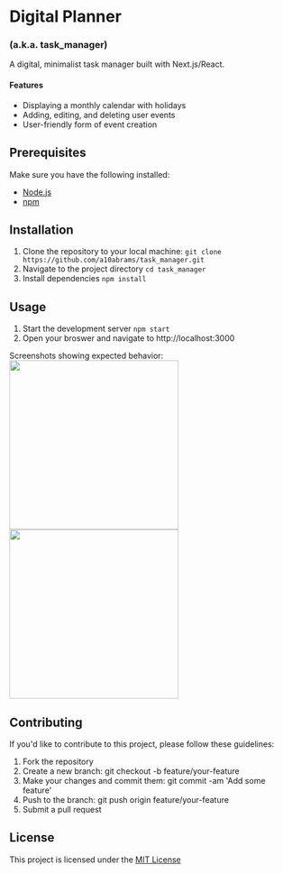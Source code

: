 # Digital Planner
### (a.k.a. task_manager)

A digital, minimalist task manager built with Next.js/React.

#### Features
- Displaying a monthly calendar with holidays
- Adding, editing, and deleting user events
- User-friendly form of event creation

## Prerequisites
Make sure you have the following installed:
- [Node.js](https://docs.npmjs.com/downloading-and-installing-node-js-and-npm)
- [npm](https://docs.npmjs.com/downloading-and-installing-node-js-and-npm)

## Installation
1. Clone the repository to your local machine:
  `git clone https://github.com/a10abrams/task_manager.git`
3. Navigate to the project directory
   `cd task_manager`
5. Install dependencies
   `npm install`

## Usage
1. Start the development server
   `npm start`
3. Open your broswer and navigate to http://localhost:3000

Screenshots showing expected behavior:
<img src="https://github.com/a10abrams/task_manager/assets/108836278/ae2a6898-7418-4a4a-a522-05d07948199b" width="300" height="300"/> <img src="https://github.com/a10abrams/task_manager/assets/108836278/002f878a-e300-4ff2-b302-064802b5db58" width="300" height="300"/>

## Contributing
If you'd like to contribute to this project, please follow these guidelines:

1. Fork the repository
2. Create a new branch: git checkout -b feature/your-feature
3. Make your changes and commit them: git commit -am 'Add some feature'
4. Push to the branch: git push origin feature/your-feature
5. Submit a pull request

## License
This project is licensed under the [MIT License](https://pitt.libguides.com/openlicensing/MIT)


